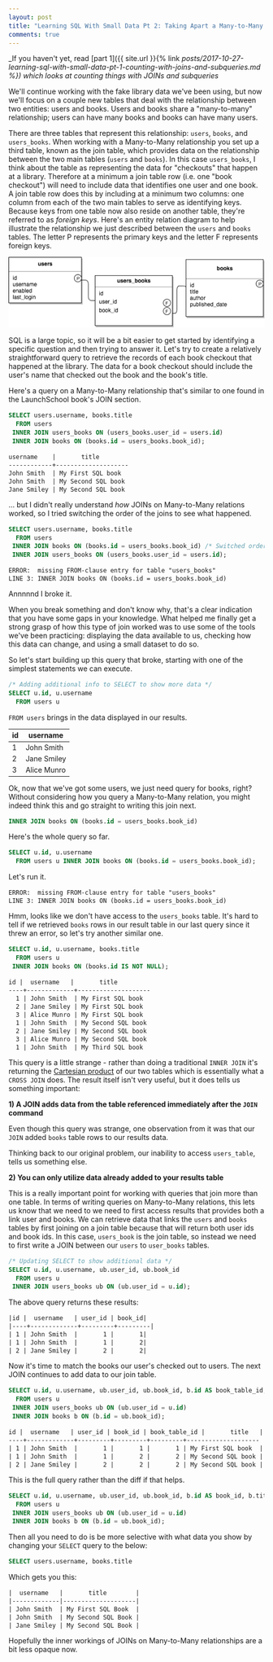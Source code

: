 ```yaml
---
layout: post
title: "Learning SQL With Small Data Pt 2: Taking Apart a Many-to-Many Relationship"
comments: true
---
```


_If you haven't yet, read [part 1]({{ site.url }}{% link _posts/2017-10-27-learning-sql-with-small-data-pt-1-counting-with-joins-and-subqueries.md %}) which looks at counting things with JOINs and subqueries_

We'll continue working with the fake library data we've been using, but now we'll focus on a couple new tables that deal with the relationship between two entities: users and books. Users and books share a "many-to-many" relationship; users can have many books and books can have many users.

There are three tables that represent this relationship: `users`, `books`, and `users_books`. When working with a Many-to-Many relationship you set up a third table, known as the join table, which provides data on the relationship between the two main tables (`users` and `books`). In this case `users_books`, I think about the table as representing the data for "checkouts" that happen at a library. Therefore at a minimum a join table row (i.e. one "book checkout") will need to include data that identifies one user and one book. A join table row does this by including at a minimum two columns: one column from each of the two main tables to serve as identifying keys. Because keys from one table now also reside on another table, they're referred to as _foreign keys_. Here's an entity relation diagram to help illustrate the relationship we just described between the `users` and `books` tables. The letter P represents the primary keys and the letter F represents foreign keys.

![](/assets/users-books.png)

SQL is a large topic, so it will be a bit easier to get started by identifying a specific question and then trying to answer it. Let's try to create a relatively straightforward query to retrieve the records of each book checkout that happened at the library. The data for a book checkout should include the user's name that checked out the book and the book's title.

Here's a query on a Many-to-Many relationship that's similar to one found in the LaunchSchool book's JOIN section.

```sql
SELECT users.username, books.title
  FROM users
 INNER JOIN users_books ON (users_books.user_id = users.id)
 INNER JOIN books ON (books.id = users_books.book_id);
```
```
username    |       title        
------------+--------------------
John Smith  | My First SQL book
John Smith  | My Second SQL book
Jane Smiley | My Second SQL book
```

... but I didn't really understand *how* JOINs on Many-to-Many relations worked, so I tried switching the order of the joins to see what happened.

```sql
SELECT users.username, books.title
  FROM users
 INNER JOIN books ON (books.id = users_books.book_id) /* Switched order */
 INNER JOIN users_books ON (users_books.user_id = users.id);
```
```
ERROR:  missing FROM-clause entry for table "users_books"
LINE 3: INNER JOIN books ON (books.id = users_books.book_id)
```

Annnnnd I broke it.

When you break something and don't know why, that's a clear indication that you have some gaps in your knowledge. What helped me finally get a strong grasp of how this type of join worked was to use some of the tools we've been practicing: displaying the data available to us, checking how this data can change, and using a small dataset to do so.

So let's start building up this query that broke, starting with one of the simplest statements we can execute.

```sql
/* Adding additional info to SELECT to show more data */
SELECT u.id, u.username
  FROM users u
```

`FROM users` brings in the data displayed in our results.

 id |  username   
----|-------------
 1 | John Smith  |
 2 | Jane Smiley |
 3 | Alice Munro |

Ok, now that we've got some users, we just need query for books, right? Without considering how you query a Many-to-Many relation, you might indeed think this and go straight to writing this join next.

```sql
INNER JOIN books ON (books.id = users_books.book_id)
```

Here's the whole query so far.

```sql
SELECT u.id, u.username
  FROM users u INNER JOIN books ON (books.id = users_books.book_id);
```

Let's run it.

```
ERROR:  missing FROM-clause entry for table "users_books"
LINE 3: INNER JOIN books ON (books.id = users_books.book_id)
```

Hmm, looks like we don't have access to the `users_books` table. It's hard to tell if we retrieved `books` rows in our result table in our last query since it threw an error, so let's try another similar one.

```sql
SELECT u.id, u.username, books.title
  FROM users u
 INNER JOIN books ON (books.id IS NOT NULL);
```
```
id |  username   |       title        
----+-------------+--------------------
  1 | John Smith  | My First SQL book
  2 | Jane Smiley | My First SQL book
  3 | Alice Munro | My First SQL book
  1 | John Smith  | My Second SQL book
  2 | Jane Smiley | My Second SQL book
  3 | Alice Munro | My Second SQL book
  1 | John Smith  | My Third SQL book
```

This query is a little strange - rather than doing a traditional `INNER JOIN` it's returning the [Cartesian product](https://en.wikipedia.org/wiki/Cartesian_product) of our two tables which is essentially what a `CROSS JOIN` does. The result itself isn't very useful, but it does tells us something important:

**1) A JOIN adds data from the table referenced immediately after the `JOIN` command**

Even though this query was strange, one observation from it was that our `JOIN` added `books` table rows to our results data.

Thinking back to our original problem, our inability to access `users_table`, tells us something else.

**2) You can only utilize data already added to your results table**

This is a really important point for working with queries that join more than one table. In terms of writing queries on Many-to-Many relations, this lets us know that we need to we need to first access results that provides both a link user and books. We can retrieve data that links the `users` and `books` tables by first joining on a join table because that will return both user ids and book ids. In this case, `users_book` is the join table, so instead we need to first write a JOIN between our `users` to `user_books` tables.

 ```sql
/* Updating SELECT to show additional data */
 SELECT u.id, u.username, ub.user_id, ub.book_id
   FROM users u
  INNER JOIN users_books ub ON (ub.user_id = u.id);
 ```
The above query returns these results:

```
|id |  username   | user_id | book_id|
|----+-------------+---------+---------|
| 1 | John Smith  |       1 |       1|
| 1 | John Smith  |       1 |       2|
| 2 | Jane Smiley |       2 |       2|
```

Now it's time to match the books our user's checked out to users. The next JOIN continues to add data to our join table.

```sql
SELECT u.id, u.username, ub.user_id, ub.book_id, b.id AS book_table_id, b.title
  FROM users u
 INNER JOIN users_books ub ON (ub.user_id = u.id)
 INNER JOIN books b ON (b.id = ub.book_id);
```
```
id |  username   | user_id | book_id | book_table_id |       title   |     
----+-------------+---------+---------+---------+--------------------
| 1 | John Smith  |       1 |       1 |       1 | My First SQL book  |
| 1 | John Smith  |       1 |       2 |       2 | My Second SQL book |
| 2 | Jane Smiley |       2 |       2 |       2 | My Second SQL book |
```

This is the full query rather than the diff if that helps.

```sql
SELECT u.id, u.username, ub.user_id, ub.book_id, b.id AS book_id, b.title
  FROM users u
 INNER JOIN users_books ub ON (ub.user_id = u.id)
 INNER JOIN books b ON (b.id = ub.book_id);
```

Then all you need to do is be more selective with what data you show by changing your `SELECT` query to the below:

```sql
SELECT users.username, books.title
```

Which gets you this:

```
|  username   |       title        |
|-------------|--------------------|
| John Smith  | My First SQL Book  |
| John Smith  | My Second SQL Book |
| Jane Smiley | My Second SQL Book |
```

Hopefully the inner workings of JOINs on Many-to-Many relationships are a bit less opaque now.
